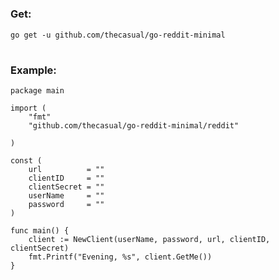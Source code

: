 #

### Get:
```go get -u github.com/thecasual/go-reddit-minimal```
#


### Example:

```
package main

import (
	"fmt"
    "github.com/thecasual/go-reddit-minimal/reddit"

)

const (
	url          = ""
	clientID     = ""
	clientSecret = ""
	userName     = ""
	password     = ""
)

func main() {
	client := NewClient(userName, password, url, clientID, clientSecret)
	fmt.Printf("Evening, %s", client.GetMe())
}

```
# 
